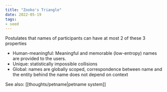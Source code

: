 ```yaml
---
title: "Zooko's Triangle"
date: 2022-05-19
tags:
- seed
---
```


Postulates that names of participants can have at most 2 of these 3 properties
- Human-meaningful: Meaningful and memorable (low-entropy) names are provided to the users.
- Unique: statistically impossible collisions
- Global: names are globally scoped, correspondence between name and the entity behind the name does not depend on context

See also: [[thoughts/petname|petname system]]